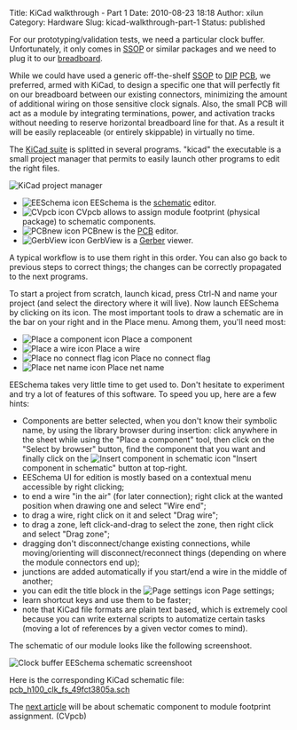 Title: KiCad walkthrough - Part 1
Date: 2010-08-23 18:18
Author: xilun
Category: Hardware
Slug: kicad-walkthrough-part-1
Status: published

For our prototyping/validation tests, we need a particular clock buffer.
Unfortunately, it only comes in
[SSOP](http://en.wikipedia.org/wiki/Shrink_Small-Outline_Package "Shrink small-outline package")
or similar packages and we need to plug it to our
[breadboard](http://en.wikipedia.org/wiki/Breadboard).

While we could have used a generic off-the-shelf
[SSOP](http://en.wikipedia.org/wiki/Shrink_Small-Outline_Package "Shrink small-outline package")
to
[DIP](http://en.wikipedia.org/wiki/Dual_in-line_package "Dual in-line package")
[PCB](http://en.wikipedia.org/wiki/Printed_circuit_board "Printed circuit board"),
we preferred, armed with KiCad, to design a specific one that will
perfectly fit on our breadboard between our existing connectors,
minimizing the amount of additional wiring on those sensitive clock
signals. Also, the small PCB will act as a module by integrating
terminations, power, and activation tracks without needing to reserve
horizontal breadboard line for that. As a result it will be easily
replaceable (or entirely skippable) in virtually no time.

The [KiCad suite](http://www.kicad-eda.org/) is splitted in several
programs. "kicad" the executable is a small project manager that permits
to easily launch other programs to edit the right files.

![KiCad project
manager](/public/kicad_project_manager.png "KiCad project manager, août 2010")

-   ![EESchema icon](/public/eeschema.png "EESchema icon, août 2010")
    EESchema is the
    [schematic](http://en.wikipedia.org/wiki/Circuit_diagram) editor.
-   ![CVpcb icon](/public/cvpcb.png "CVpcb icon, août 2010") CVpcb
    allows to assign module footprint (physical package) to
    schematic components.
-   ![PCBnew icon](/public/pcbnew.png "PCBnew icon, août 2010") PCBnew
    is the
    [PCB](http://en.wikipedia.org/wiki/Printed_circuit_board "Printed circuit board") editor.
-   ![GerbView icon](/public/gerbview.png "GerbView icon, août 2010")
    GerbView is a
    [Gerber](http://en.wikipedia.org/wiki/Gerber_File) viewer.

A typical workflow is to use them right in this order. You can also go
back to previous steps to correct things; the changes can be correctly
propagated to the next programs.

To start a project from scratch, launch kicad, press Ctrl-N and name
your project (and select the directory where it will live). Now launch
EESchema by clicking on its icon. The most important tools to draw a
schematic are in the bar on your right and in the Place menu. Among
them, you'll need most:

-   ![Place a component
    icon](/public/place_a_component.png "Place a component icon, août 2010")
    Place a component
-   ![Place a wire
    icon](/public/place_a_wire.png "Place a wire icon, août 2010") Place
    a wire
-   ![Place no connect flag
    icon](/public/place_no_connect_flag.png "Place no connect flag icon, août 2010")
    Place no connect flag
-   ![Place net name
    icon](/public/place_net_name.png "Place net name icon, août 2010")
    Place net name

EESchema takes very little time to get used to. Don't hesitate to
experiment and try a lot of features of this software. To speed you up,
here are a few hints:

-   Components are better selected, when you don't know their symbolic
    name, by using the library browser during insertion: click anywhere
    in the sheet while using the "Place a component" tool, then click on
    the "Select by browser" button, find the component that you want and
    finally click on the ![Insert component in schematic
    icon](/public/insert_component_in_schematic.png "Insert component in schematic icon, août 2010")
    "Insert component in schematic" button at top-right.
-   EESchema UI for edition is mostly based on a contextual menu
    accessible by right clicking;
-   to end a wire "in the air" (for later connection); right click at
    the wanted position when drawing one and select "Wire end";
-   to drag a wire, right click on it and select "Drag wire";
-   to drag a zone, left click-and-drag to select the zone, then right
    click and select "Drag zone";
-   dragging don't disconnect/change existing connections, while
    moving/orienting will disconnect/reconnect things (depending on
    where the module connectors end up);
-   junctions are added automatically if you start/end a wire in the
    middle of another;
-   you can edit the title block in the ![Page settings
    icon](/public/page_settings.png "Page settings icon, août 2010")
    Page settings;
-   learn shortcut keys and use them to be faster;
-   note that KiCad file formats are plain text based, which is
    extremely cool because you can write external scripts to automatize
    certain tasks (moving a lot of references by a given vector comes
    to mind).

The schematic of our module looks like the following screenshoot.

![Clock buffer EESchema schematic
screenshoot](/public/eeschema_sshoot.png "Clock buffer EESchema schematic screenshoot, août 2010")

Here is the corresponding KiCad schematic file:
[pcb\_h100\_clk\_fs\_49fct3805a.sch](/public/pcb_h100_clk_fs_49fct3805a.sch)

The [next article](index.php?post/2010/09/21/KiCad-walkthrough-Part-2)
will be about schematic component to module footprint assignment.
(CVpcb)

</p>

